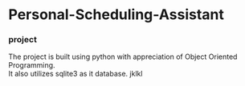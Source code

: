 # Personal-Scheduling-Assistant
### project 

The project is built using python with appreciation of Object Oriented Programming.<br />
It also utilizes sqlite3 as it database.
jklkl
